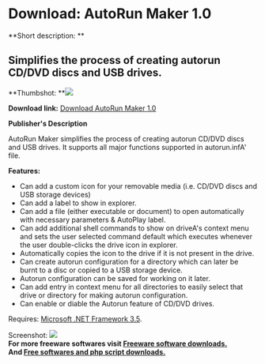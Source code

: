 # Download: AutoRun Maker 1.0

**Short description: **

## Simplifies the process of creating autorun CD/DVD discs and USB drives.

  
**Thumbshot: **![](http://www.freewarefiles.com/screenshot/autorunmaker10_md.jpg)   
  
**Download link:** [Download AutoRun Maker 1.0](http://freesoftwares.boysofts.com/AutoRun-Maker_program_42110.html)  
  

**Publisher's Description**  
  

AutoRun Maker simplifies the process of creating autorun CD/DVD discs and USB
drives. It supports all major functions supported in autorun.infA' file.

**Features:**

  * Can add a custom icon for your removable media (i.e. CD/DVD discs and USB storage devices) 
  * Can add a label to show in explorer. 
  * Can add a file (either executable or document) to open automatically with necessary parameters & AutoPlay label. 
  * Can add additional shell commands to show on driveA's context menu and sets the user selected command default which executes whenever the user double-clicks the drive icon in explorer. 
  * Automatically copies the icon to the drive if it is not present in the drive. 
  * Can create autorun configuration for a directory which can later be burnt to a disc or copied to a USB storage device. 
  * Autorun configuration can be saved for working on it later. 
  * Can add entry in context menu for all directories to easily select that drive or directory for making autorun configuration. 
  * Can enable or diable the Autorun feature of CD/DVD drives. 

Requires: [Microsoft .NET Framework
3.5](http://www.microsoft.com/net/DownloadCurrent.aspx).

  
  
Screenshot: ![](http://www.freewarefiles.com/screenshot/autorunmaker10.jpg)  
**For more freeware softwares visit [Freeware software downloads.](http://freesoftwares.boysofts.com/)**   
**And [Free softwares and php script downloads.](http://www.boysofts.com/)**

